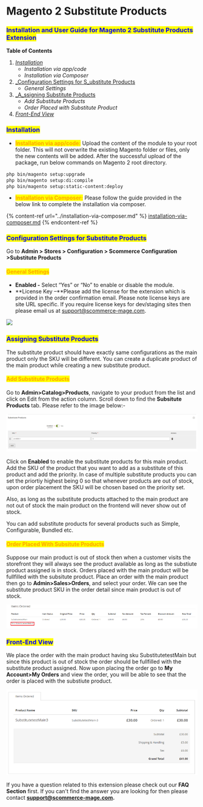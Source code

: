 # Magento 2 Substitute Products



### <mark style="color:blue;">Installation and User Guide for Magento 2 Substitute Products Extension</mark>

**Table of Contents**

1. [_Installation_ ](magento-2-substitute-products.md#bookmark0)
   * _Installation via app/code_&#x20;
   * _Installation via Composer_
2. [_Configuration Settings for S_ubstitute Products](magento-2-substitute-products.md#bookmark3)
   * _General Settings_&#x20;
3. [_A_ssigning Substitute Products](magento-2-substitute-products.md#bookmark5)
   * _Add Substitute Products_
   * _Order Placed with Substitute Product_
4. [_Front-End View_](magento-2-substitute-products.md#front-end-view)

### <mark style="color:blue;">Installation</mark> <a href="#bookmark0" id="bookmark0"></a>

* <mark style="color:orange;">**Installation via app/code:**</mark> Upload the content of the module to your root folder. This will not overwrite the existing Magento folder or files, only the new contents will be added. After the successful upload of the package, run below commands on Magento 2 root directory.

```
php bin/magento setup:upgrade
php bin/magento setup:di:compile
php bin/magento setup:static-content:deploy
```

* <mark style="color:orange;">**Installation via Composer:**</mark> Please follow the guide provided in the below link to complete the installation via composer.

{% content-ref url="../installation-via-composer.md" %}
[installation-via-composer.md](../installation-via-composer.md)
{% endcontent-ref %}

### <mark style="color:blue;">Configuration Settings for Substitute Products</mark> <a href="#bookmark3" id="bookmark3"></a>

Go to **Admin > Stores > Configuration > Scommerce Configuration >Substitute Products**

#### <mark style="color:orange;">General Settings</mark> <a href="#bookmark4" id="bookmark4"></a>

* **Enabled -** Select “Yes” or “No” to enable or disable the module.
* **License Key –**Please add the license for the extension which is provided in the order confirmation email. Please note license keys are site URL specific. If you require license keys for dev/staging sites then please email us at [support@scommerce-mage.com](mailto:support@scommerce-mage.com).

![](../../.gitbook/assets/shelf\_general.jpg)

### <mark style="color:blue;">Assigning Substitute Products</mark> <a href="#bookmark5" id="bookmark5"></a>

The substitute product should have exactly same configurations as the main product only the SKU will be different. You can create a duplicate product of the main product while creating a new substitute product.&#x20;

#### <mark style="color:orange;">Add Substitute Products</mark>

Go to **Admin>Catalog>Products**, navigate to your product from the list and click on Edit from the action column. Scroll down to find the **Subsitute Products** tab. Please refer to the image below:-

![](<../../.gitbook/assets/image (2) (1) (1) (1) (1) (1) (1) (1) (1) (1) (1) (1) (1) (1) (1) (1) (1) (1) (1) (1) (1) (1) (1) (1) (1) (1) (1).png>)

Click on **Enabled** to enable the substitute products for this main product. Add the SKU of the product that you want to add as a substitute of this product and add the priority. In case of multiple substitute products you can set the priortiy highest being 0 so that whenever products are out of stock, upon order placement the SKU will be chosen based on the priority set.&#x20;

Also, as long as the substitute products attached to the main product are not out of stock the main product on the frontend will never show out of stock.&#x20;

You can add substitute products for several products such as Simple, Configurable, Bundled etc.&#x20;

#### <mark style="color:orange;">Order Placed With Subsitute Products</mark>

Suppose our main product is out of stock then when a customer visits the storefront they will always see the product available as long as the substiute product assigned is in stock. Orders placed with the main product will be fullfilled with the subsitute product. Place an order with the main product then go to **Admin>Sales>Orders**, and select your order. We can see the substitute product SKU in the order detail since main product is out of stock.&#x20;

![](../../.gitbook/assets/suborder.jpg)

### <mark style="color:blue;">Front-End View</mark>

We place the order with the main product having sku SubstitutetestMain but since this product is out of stock the order should be fullfilled with the substitute product assigned. Now upon placing the order go to **My Account>My Orders** and view the order, you will be able to see that the order is placed with the substiute product.&#x20;

![](../../.gitbook/assets/subordermain.jpg)

If you have a question related to this extension please check out our **FAQ Section** first. If you can't find the answer you are looking for then please contact [**support@scommerce-mage.com**](mailto:core@scommerce-mage.com)**.**
